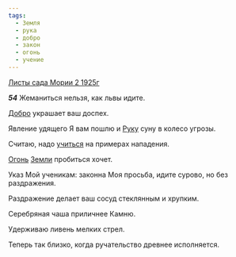 ```yaml
---
tags:
  - Земля
  - рука
  - добро
  - закон
  - огонь
  - учение
---
```


[Листы сада Мории 2 1925г](https://127.0.0.1:4002/agni/1925)

___54___
Жеманиться нельзя, как львы идите.   

[Добро](../../../tags/#добро) украшает ваш доспех.   

Явление удящего Я вам пошлю и [Руку](../../../tags/#рука) суну в колесо угрозы.   

Считаю, надо [учиться](../../../tags/#учение) на примерах нападения.   

[Огонь](../../../tags/#огонь) [Земли](../../../tags/#Земля) пробиться хочет.   

Указ Мой ученикам: законна Моя просьба, идите сурово, но без раздражения.   

Раздражение делает ваш сосуд стеклянным и хрупким.   

Серебряная чаша приличнее Камню.   

Удерживаю ливень мелких стрел.   

Теперь так близко, когда ручательство древнее исполняется.   

